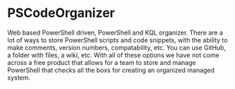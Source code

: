 # PSCodeOrganizer
Web based PowerShell driven, PowerShell and KQL organizer.
There are a lot of ways to store PowerShell scripts and code snippets, with the ability to make comments, version numbers, compatability, etc. You can use GitHub, a folder with files, a wiki, etc. With all of these options we have not come across a free product that allows for a team to store and manage PowerShell that checks all the boxs for creating an organized managed system. 
